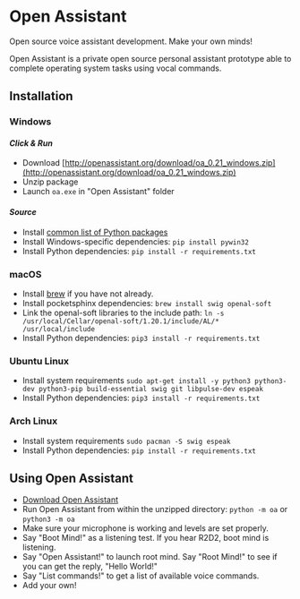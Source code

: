 # Open Assistant

Open source voice assistant development. Make your own minds!

Open Assistant is a private open source personal assistant prototype able to complete operating system tasks using vocal commands.

## Installation

### Windows

#### _Click & Run_

* Download [http://openassistant.org/download/oa_0.21_windows.zip](http://openassistant.org/download/oa_0.21_windows.zip)
* Unzip package
* Launch `oa.exe` in "Open Assistant" folder

#### _Source_

* Install [common list of Python packages](https://www.python.org/downloads/windows/)
* Install Windows-specific dependencies: ``pip install pywin32``
* Install Python dependencies: `pip install -r requirements.txt`

### macOS

* Install [brew](https://brew.sh/) if you have not already.
* Install pocketsphinx dependencies: `brew install swig openal-soft`
* Link the openal-soft libraries to the include path: `ln -s /usr/local/Cellar/openal-soft/1.20.1/include/AL/* /usr/local/include`
* Install Python dependencies: `pip3 install -r requirements.txt`

### Ubuntu Linux

* Install system requirements ``sudo apt-get install -y python3 python3-dev python3-pip build-essential swig git libpulse-dev espeak``
* Install Python dependencies: `pip3 install -r requirements.txt`

### Arch Linux

* Install system requirements ``sudo pacman -S swig espeak``
* Install Python dependencies: `pip install -r requirements.txt`

## Using Open Assistant

* [Download Open Assistant](https://github.com/openassistant/oa-core/archive/master.zip)
* Run Open Assistant from within the unzipped directory: ``python -m oa`` or ``python3 -m oa``
* Make sure your microphone is working and levels are set properly.
* Say "Boot Mind!" as a listening test. If you hear R2D2, boot mind is listening.
* Say "Open Assistant!" to launch root mind. Say "Root Mind!" to see if you can get the reply, "Hello World!"
* Say "List commands!" to get a list of available voice commands.
* Add your own!

